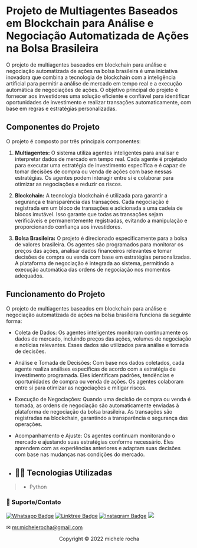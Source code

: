 # Projeto de Multiagentes Baseados em Blockchain para Análise e Negociação Automatizada de Ações na Bolsa Brasileira

O projeto de multiagentes baseados em blockchain para análise e negociação automatizada de ações na bolsa brasileira é uma iniciativa inovadora que combina a tecnologia de blockchain com a inteligência artificial para permitir a análise de mercado em tempo real e a execução automática de negociações de ações. O objetivo principal do projeto é fornecer aos investidores uma solução eficiente e confiável para identificar oportunidades de investimento e realizar transações automaticamente, com base em regras e estratégias personalizadas.

## Componentes do Projeto
O projeto é composto por três principais componentes:

1. **Multiagentes:** O sistema utiliza agentes inteligentes para analisar e interpretar dados de mercado em tempo real. Cada agente é projetado para executar uma estratégia de investimento específica e é capaz de tomar decisões de compra ou venda de ações com base nessas estratégias. Os agentes podem interagir entre si e colaborar para otimizar as negociações e reduzir os riscos.

2. **Blockchain:** A tecnologia blockchain é utilizada para garantir a segurança e transparência das transações. Cada negociação é registrada em um bloco de transações e adicionada a uma cadeia de blocos imutável. Isso garante que todas as transações sejam verificáveis e permanentemente registradas, evitando a manipulação e proporcionando confiança aos investidores.

3. **Bolsa Brasileira:** O projeto é direcionado especificamente para a bolsa de valores brasileira. Os agentes são programados para monitorar os preços das ações, analisar dados financeiros relevantes e tomar decisões de compra ou venda com base em estratégias personalizadas. A plataforma de negociação é integrada ao sistema, permitindo a execução automática das ordens de negociação nos momentos adequados.

## Funcionamento do Projeto
O projeto de multiagentes baseados em blockchain para análise e negociação automatizada de ações na bolsa brasileira funciona da seguinte forma:

- Coleta de Dados: Os agentes inteligentes monitoram continuamente os dados de mercado, incluindo preços das ações, volumes de negociação e notícias relevantes. Esses dados são utilizados para análise e tomada de decisões.

- Análise e Tomada de Decisões: Com base nos dados coletados, cada agente realiza análises específicas de acordo com a estratégia de investimento programada. Eles identificam padrões, tendências e oportunidades de compra ou venda de ações. Os agentes colaboram entre si para otimizar as negociações e mitigar riscos.

- Execução de Negociações: Quando uma decisão de compra ou venda é tomada, as ordens de negociação são automaticamente enviadas à plataforma de negociação da bolsa brasileira. As transações são registradas na blockchain, garantindo a transparência e segurança das operações.

- Acompanhamento e Ajuste: Os agentes continuam monitorando o mercado e ajustando suas estratégias conforme necessário. Eles aprendem com as experiências anteriores e adaptam suas decisões com base nas mudanças nas condições do mercado.

- ## 👨‍💻 Tecnologias Utilizadas

> - Python



### 🤝 Suporte/Contato

[![Whatsapp Badge](https://img.shields.io/badge/WhatsApp-25D366?style=for-the-badge&logo=whatsapp&logoColor=white)](https://wa.me/5511951864397)
[![Linktree Badge](https://img.shields.io/badge/linktree-39E09B?style=for-the-badge&logo=linktree&logoColor=white)](https://linktr.ee/mrmichelerocha)
[![Instagram Badge](https://img.shields.io/badge/Instagram-E4405F?style=for-the-badge&logo=instagram&logoColor=white)](https://www.instagram.com/mr.michelerocha/?hl=pt-br)
  <a href="https://www.linkedin.com/in/enc-michele-rocha/" target="_blank"><img src="https://img.shields.io/badge/-LinkedIn-%230077B5?style=for-the-badge&logo=linkedin&logoColor=white" target="_blank"></a>  

✉ mr.michelerocha@gmail.com
<p align="center">Copyright © 2022 michele rocha</p>
